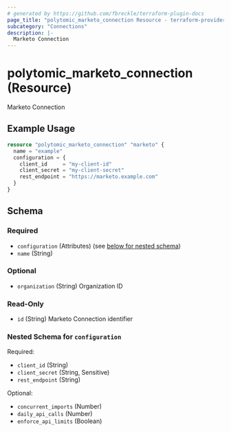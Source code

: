 ```yaml
---
# generated by https://github.com/fbreckle/terraform-plugin-docs
page_title: "polytomic_marketo_connection Resource - terraform-provider-polytomic"
subcategory: "Connections"
description: |-
  Marketo Connection
---
```


# polytomic_marketo_connection (Resource)

Marketo Connection

## Example Usage

```terraform
resource "polytomic_marketo_connection" "marketo" {
  name = "example"
  configuration = {
    client_id     = "my-client-id"
    client_secret = "my-client-secret"
    rest_endpoint = "https://marketo.example.com"
  }
}
```

<!-- schema generated by tfplugindocs -->
## Schema

### Required

- `configuration` (Attributes) (see [below for nested schema](#nestedatt--configuration))
- `name` (String)

### Optional

- `organization` (String) Organization ID

### Read-Only

- `id` (String) Marketo Connection identifier

<a id="nestedatt--configuration"></a>
### Nested Schema for `configuration`

Required:

- `client_id` (String)
- `client_secret` (String, Sensitive)
- `rest_endpoint` (String)

Optional:

- `concurrent_imports` (Number)
- `daily_api_calls` (Number)
- `enforce_api_limits` (Boolean)


